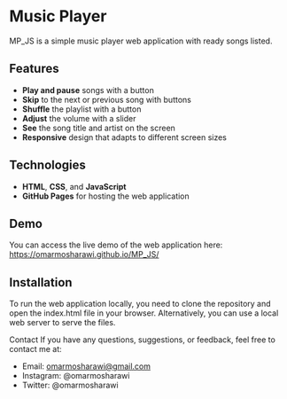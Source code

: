 # Music Player

MP_JS is a simple music player web application with ready songs listed.

## Features

- **Play and pause** songs with a button
- **Skip** to the next or previous song with buttons
- **Shuffle** the playlist with a button
- **Adjust** the volume with a slider
- **See** the song title and artist on the screen
- **Responsive** design that adapts to different screen sizes

## Technologies

- **HTML**, **CSS**, and **JavaScript**
- **GitHub Pages** for hosting the web application

## Demo
You can access the live demo of the web application here: https://omarmosharawi.github.io/MP_JS/

## Installation

To run the web application locally, you need to clone the repository and open the index.html file in your browser. Alternatively, you can use a local web server to serve the files.

Contact
If you have any questions, suggestions, or feedback, feel free to contact me at:
- Email: omarmosharawi@gmail.com
- Instagram: @omarmosharawi
- Twitter: @omarmosharawi
